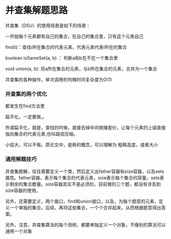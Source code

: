 # 并查集解题思路

并查集（DSU）的使用场景是如下的场景：

一开始每个元素都有自己的集合，在自己的集合里，只有这个元素自己

find(i)：查找i所在集合的代表元素，代表元素代表i所在的集合

boolean isSameSet(a, b) ： 判断a和b在不在一个集合里

void union(a, b): 将a所在集合的元素，与b所在集合的元素，合并为一个集合

并查集的各种操作，单次调用的均摊时间复杂度为O(1)

### 并查集的两个优化

都发生在find方法里

扁平化，一定要做,。

所谓扁平化，就是，查找的时候，直接去掉中间商赚差价，让每个元素的上级直接指向集合的代表元素,也叫路径压缩。

小挂大，可以不做。原论文中，是秩的概念，可以理解为 粗略高度，或者大小



### 通用解题技巧

并查集题解，往往需要定义一个类，然后定义出father容器和size容器，以及sets属性。father容器，表示每个集合的代表元素，size表示每个集合的容量，sets表示剩余的集合数量。size容器其实不是必须的，目前做的三个题，都没有涉及到size容器的使用。

另外，还需要定义，两个接口，find和union接口，以及，为每个题意的元素，定义一个单独的集合。后续，再将这些集合，一个个合并起来，从而根据题意得出答案。

另外，注意，并查集算法的每个测例，都要单独定义一个对象，不像别的算法可以通用一个对象
